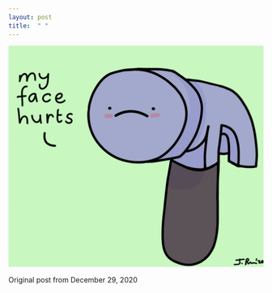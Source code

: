 ```yaml
---
layout: post
title:  " "
---
```

![My Face Hurts](/assets/hammer.jpg)

Original post from December 29, 2020
